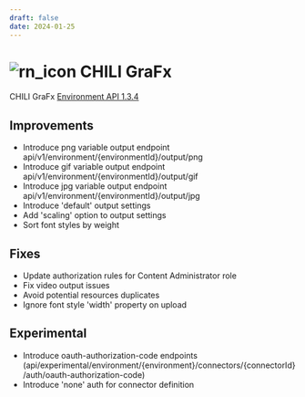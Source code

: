 ```yaml
---
draft: false
date: 2024-01-25
---
```


# ![rn_icon](https://chilipublishdocs.imgix.net/logos/CHILI_LOGOS_OK-04.svg) CHILI GraFx

CHILI GraFx [Environment API 1.3.4](/GraFx-Developers/#environment-api)

<!-- more -->

## Improvements

- Introduce png variable output endpoint  
api/v1/environment/{environmentId}/output/png
- Introduce gif variable output endpoint  
api/v1/environment/{environmentId}/output/gif
- Introduce jpg variable output endpoint  
api/v1/environment/{environmentId}/output/jpg
- Introduce 'default' output settings
- Add 'scaling' option to output settings
- Sort font styles by weight

## Fixes

- Update authorization rules for Content Administrator role
- Fix video output issues
- Avoid potential resources duplicates
- Ignore font style 'width' property on upload

## Experimental

- Introduce oauth-authorization-code endpoints  
(api/experimental/environment/{environment}/connectors/{connectorId}/auth/oauth-authorization-code)
- Introduce 'none' auth for connector definition
